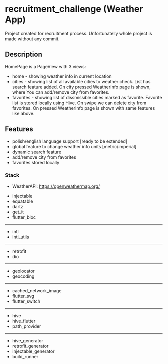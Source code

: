 # recruitment_challenge (Weather App)

Project created for recruitment process.
Unfortunatelly whole project is made without any commit.

## Description

HomePage is a PageView with 3 views:

 - home - showing weather info in current location
 - cities - showing list of all available cities to weather check. List has search feature added. On city pressed WeatherInfo page is shown, where You can add/remove city from favorites.
 - favorites - showing list of dissmissible cities marked as favorite. Favorite list is stored locally using Hive. On swipe we can delete city from favorites. On pressed WeatherInfo page is shown with same features like above.

## Features

 - polish/english language support [ready to be extended]
 - global feature to change weather info units [metric/imperial]
 - dynamic search feature
 - add/remove city from favorites
 - favorites stored locally

 ### Stack


 * WeatherAPi: https://openweathermap.org/
 - injectable
 - equatable
 - dartz
 - get_it
 - flutter_bloc
 --------------------------
 - intl
 - intl_utils
 --------------------------
 - retrofit
 - dio
 --------------------------
 - geolocator
 - geocoding
 --------------------------
 - cached_network_image
 - flutter_svg
 - flutter_switch
 --------------------------
 - hive
 - hive_flutter
 - path_provider
 --------------------------
 - hive_generator
 - retrofit_generator
 - injectable_generator
 - build_runner